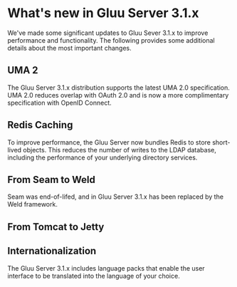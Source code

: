 # What's new in Gluu Server 3.1.x
We've made some significant updates to Gluu Sever 3.1.x to improve performance and functionality. The following provides some additional details about the most important changes.

## UMA 2
The Gluu Server 3.1.x distribution supports the latest UMA 2.0 specification. UMA 2.0 reduces overlap with OAuth 2.0 and is now a more complimentary specification with OpenID Connect.   

## Redis Caching
To improve performance, the Gluu Server now bundles Redis to store short-lived objects. This reduces the number of writes to the LDAP database, including the performance of your underlying directory services. 

## From Seam to Weld
Seam was end-of-lifed, and in Gluu Server 3.1.x has been replaced by the Weld framework. 

## From Tomcat to Jetty

## Internationalization
The Gluu Server 3.1.x includes language packs that enable the user interface to be translated into the language of your choice. 

